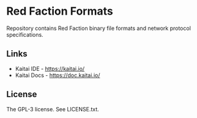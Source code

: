 Red Faction Formats
===================

Repository contains Red Faction binary file formats and network protocol specifications.

Links
-----

* Kaitai IDE - https://kaitai.io/
* Kaitai Docs - https://doc.kaitai.io/

License
-------
The GPL-3 license. See LICENSE.txt.
